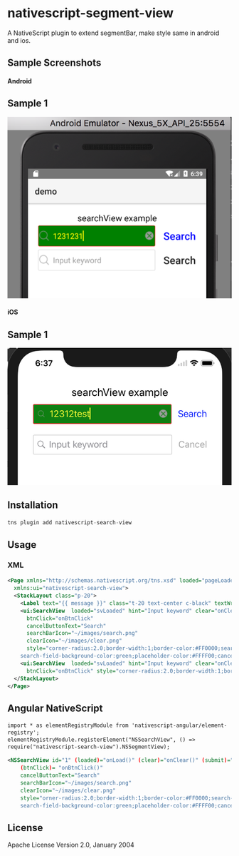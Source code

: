 # nativescript-segment-view

A NativeScript plugin to extend segmentBar, make style same in android and ios.

## Sample Screenshots

#### Android

Sample 1
--------
![Sample1](image/searchview_android.png)


#### iOS

Sample 1
--------
![Sample1](image/searchview_ios.png)



## Installation

```javascript
tns plugin add nativescript-search-view
```

## Usage 

### XML
```XML
<Page xmlns="http://schemas.nativescript.org/tns.xsd" loaded="pageLoaded" class="page"
  xmlns:ui="nativescript-search-view">
  <StackLayout class="p-20">
    <Label text="{{ message }}" class="t-20 text-center c-black" textWrap="true"/>
    <ui:SearchView  loaded="svLoaded" hint="Input keyword" clear="onClear" submit="onSubmit"
      btnClick="onBtnClick"
      cancelButtonText="Search"
      searchBarIcon="~/images/search.png"
      clearIcon="~/images/clear.png"
      style="corner-radius:2.0;border-width:1;border-color:#FF0000;search-field-cursor-color:#FFFF00;search-field-text-color:#FFFF00;
    search-field-background-color:green;placeholder-color:#FFFF00;cancel-button-text-color:blue;" />
    <ui:SearchView  loaded="svLoaded" hint="Input keyword" clear="onClear" submit="onSubmit"
      btnClick="onBtnClick" style="corner-radius:2.0;border-width:1;border-color:#CCCCCC;" />
  </StackLayout>
</Page>
```

## Angular NativeScript

```TS
import * as elementRegistryModule from 'nativescript-angular/element-registry';
elementRegistryModule.registerElement("NSSearchView", () => require("nativescript-search-view").NSSegmentView);
```

```XML
<NSSearchView id="1" (loaded)="onLoad()" (clear)="onClear()" (submit)="onSubmit($event)"
    (btnClick)= "onBtnClick()"
    cancelButtonText="Search"
    searchBarIcon="~/images/search.png"
    clearIcon="~/images/clear.png"
    style="orner-radius:2.0;border-width:1;border-color:#FF0000;search-field-cursor-color:#FFFF00;search-field-text-color:#FFFF00;
    search-field-background-color:green;placeholder-color:#FFFF00;cancel-button-text-color:blue;"></NSSearchView>
```
    
## License

Apache License Version 2.0, January 2004
